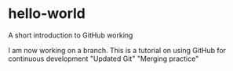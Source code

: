 # hello-world
A short introduction to GitHub working

I am now working on a branch. This is a tutorial on using GitHub for continuous development
"Updated Git"
"Merging practice"
